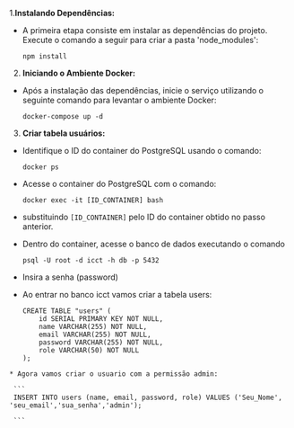 1.**Instalando Dependências:**

 * A primeira etapa consiste em instalar as dependências do projeto. Execute o comando a seguir para criar a pasta 'node_modules':
      
     ```
     npm install 
     
     ```
    
2. **Iniciando o Ambiente Docker:**

  * Após a instalação das dependências, inicie o serviço utilizando o seguinte comando para levantar o ambiente Docker:     
     
     ```
     docker-compose up -d
     
     ```

3. **Criar tabela usuários:**

  * Identifique o ID do container do PostgreSQL usando o comando:
    
     ```
     docker ps
     
     ```

  * Acesse o container do PostgreSQL com o comando:
    
     ```
     docker exec -it [ID_CONTAINER] bash
     
     ```

  * substituindo `[ID_CONTAINER]` pelo ID do container obtido no passo anterior.

  * Dentro do container, acesse o banco de dados executando o comando 
     
    ```
    psql -U root -d icct -h db -p 5432

    ```
   * Insira a senha (password)

   * Ao entrar no banco icct vamos criar a tabela users:
     
     ```
     CREATE TABLE "users" (
         id SERIAL PRIMARY KEY NOT NULL,
         name VARCHAR(255) NOT NULL,
         email VARCHAR(255) NOT NULL,
         password VARCHAR(255) NOT NULL,
         role VARCHAR(50) NOT NULL
     );
     
     ```

    * Agora vamos criar o usuario com a permissão admin:

     ```
     INSERT INTO users (name, email, password, role) VALUES ('Seu_Nome', 'seu_email','sua_senha','admin');

     ```